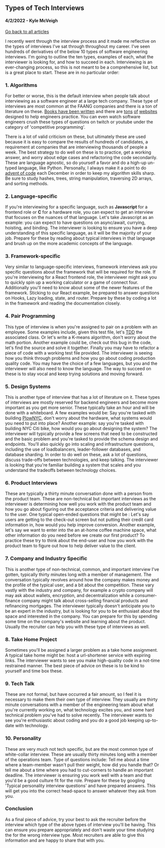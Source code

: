 ## Types of Tech Interviews
#### 4/2/2022 - Kyle McVeigh
[Go back to all articles](../../)

I recently went through the interview process and it made me reflective on the types of interviews I've sat through throughout my career. I've seen hundreds of derivatives of the below 10 types of software engineering interviews. I'm going to outline the ten types, examples of each, what the interviewer is looking for, and how to succeed in each. Interviewing is an ever-changing process, so this is not meant to be a comprehensive list, but is a great place to start. These are in no particular order:

### 1. Algorithms 
For better or worse, this is the default interview when people talk about interviewing as a software engineer at a large tech company. These type of interviews are most common at the FAANG companies and there is a ton of literature on these. [Books have been written](https://www.amazon.com/Cracking-Coding-Interview-Programming-Questions/dp/0984782850) and there are [tons](https://www.hackerrank.com/) [of](https://leetcode.com/) [websites](https://www.geeksforgeeks.org/) designed to help engineers practice. You can even watch software engineers crush these types of questions on twitch or youtube under the category of 'competitive programming'. 

There is a lot of valid criticism on these, but ultimately these are used because it is easy to compare the results of hundreds of candidates, a requirement at companies that are interviewing thousands of people a week. The best strategy to do well on these is to practice, get a working answer, and worry about edge cases and refactoring the code secondarily. These are language agnostic, so do yourself a favor and do a high-up un-typed language, like Python. Personally, I always make it a point to do [advent of code](https://adventofcode.com/) each December in order to keep my algorithm skills sharp. Be sure to study hashes, trees, string manipulation, traversing 2D arrays, and sorting methods. 

### 2. Language-specific 
If you're interviewing for a specific language, such as **Javascript** for a frontend role or **C** for a hardware role, you can expect to get an interview that focuses on the nuances of that language. Let's take Javascript as an example: you can expect to have questions on async/await, currying, hoisting, and binding. The interviewer is looking to  ensure you have a deep understanding of this specific language, as it will be the majority of your job. Prepare for these by reading about typical interviews in that language and brush up on the more academic concepts of the language. 

### 3. Framework-specific 
Very similar to language-specific interviews, framework interviews ask you specific questions about the framework that will be required for the role. If you're interviewing for a React frontend role, the interviewer might ask you to quickly spin up a working calculator or a game of connect four. Additionally you'll need to know about some of the newer features of the framework. Sticking to our React example, be prepared to answer questions on Hooks, Lazy loading, state, and router. Prepare by these by coding a lot in the framework and reading the documentation closely. 

### 4. Pair Programming 
This type of interview is when you're assigned to pair on a problem with an employee. Some examples include, given this test file, let's [TDD](https://en.wikipedia.org/wiki/Test-driven_development) the associated class. Or let's write a K-means algorithm, don't worry about the math portion. Another example could be, check out this bug in the code, let's find the source and solve it together. Finally you may have to refactor a piece of code with a working test file provided. The interviewer is seeing how you think through problems and how you go about coding production quality code. You may have the choice of a few languages, but you and the interviewer will also need to know the language. The way to succeed on these is to stay vocal and keep trying solutions and moving forward. 

### 5. Design Systems
This is another type of interview that has a lot of literature on it. These types of interviews are mostly reserved for backend engineers and become more important as you get more senior. These typically take an hour and will be done with a whiteboard. A few examples would be: Say you're tasked with building [PlowNYC](https://plownyc.cityofnewyork.us/plownyc/),  don't worry about the hardware, what systems would you need to put into place? Another example: say you're tasked with building NYC Citi bike, how would you go about designing the system? The interviewer will typically provide a few screens that need to be constructed and the basic problem and you're tasked to provide the schema design and endpoints. You'll also quickly go into scaling and infrastructure questions, including the use of loadbalancers, leader-follower databases, and database sharding. In order to do well on these, ask a lot of questions, discuss trade-offs between technologies, and keep talking. The interviewer is looking that you're familiar building a system that scales and you understand the tradeoffs between technology choices.

### 6. Product Interviews
These are typically a thirty minute conversation done with a person from the product team. These are non-technical but important interviews as the interviewer is determining how well you work with the product team and how you go about figuring out the acceptance criteria and delivering value to the user. One typical open-ended questions that might be : Let's say users are getting to the check-out screen but not putting their credit card information in, how would you help improve conversion. Another example, let's say we want to enter into the an at-home coffee machine space, what other information do you need before we create our first product? To practice these try to think about the end-user and how you work with the product team to figure out how to help deliver value to the client. 

### 7. Company and Industry Specific 
This is another type of non-technical, common, and important interview I've gotten, typically thirty minutes long with a member of management. The conversation typically revolves around how the company makes money and the profile of the typical user, and a bit about the competition. These vary vastly with the industry and company, for example a crypto company will may ask about wallets, encryption, and decentralization while a consumer-finance company might talk about cross-selling financial products and refinancing mortgages. The interviewer typically doesn't anticipate you to be an expert in the industry, but is looking for you to be enthusiast about the space and interested in the company. You can prepare for this by spending some time on the company's website and learning about the product. Usually the recruiter can help you with these type of interviews as well. 

### 8. Take Home Project 
Sometimes you'll be assigned a larger problem as a take home assignment. A typical take home might be: host a url-shortener service with expiring links. The interviewer wants to see you make high-quality code in a not-time restrained manner. The best piece of advice on these is to be kind to yourself and time box these. 

### 9. Tech Talk 
These are not formal, but have occurred a fair amount, so I feel it is necessary to make them their own type of interview. They usually are thirty minute conversations with a member of the engineering team about what you're currently working on, what technology excites you, and some hard technical problem you've had to solve recently. The interviewer wants to see you're enthusiastic about coding and you do a good job keeping up-to-date with technology. 

### 10. Personality
These are very much not tech specific, but are the most common type of white-collar interview. These are usually thirty minutes long with a member of the operations team. Type of questions include: Tell me about a time where a team-member wasn't pull their weight, how did you handle that? Or tell me about a time where you had to cut-corners to handle an important deadline. The interviewer is ensuring you work well with a team and that you'd be a good culture fit for the role. Prepare for these by googling 'Typical personality interview questions' and have prepared answers. This will get you into the correct head-space to answer whatever they ask from you.  

### Conclusion
As a final piece of advice, try your best to ask the recruiter before the interview which type of the above types of interview you'll be having. This can ensure you prepare appropriately and don't waste your time studying the for the wrong interview type. Most recruiters are able to give this information and are happy to share that with you. 